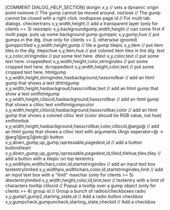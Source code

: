 [COMMENT DIALOG_HELP_SECTION]
dorigin x,y                                     // sets a dynamic origin point
nomove                                          // The gump cannot be moved around.
noclose                                         // The gump cannot be closed with a right click.
nodispose
page id                                         // For multi tab dialogs.
checkertrans x,y,width,height                   // add a transparent layer (only for clients >= 3)
resizepic x,y,backgroundgump,width,height       // can come first if multi page. puts up some background gump
gumppic x,y,gump,hue                            // put gumps in the dlg. (hue only for clients >= 3, otherwise ignored)
gumppictiled x,y,width,height,gump              // tile a gump
tilepic x,y,item                                // put item tiles in the dlg.
tilepichue x,y,item,hue                         // put colored item tiles in the dlg.
text x,y,color,stringindex                      // put some text here.
dtext x,y,color,text                            // put some text here.
croppedtext x,y,width,height,color,stringindex  // put some cropped text here.
dcroppedtext x,y,width,height,color,text        // put some cropped text here.
htmlgump x,y,width,height,stringindex,hasbackground,hasscrollbar                // add an html gump that shows a text
dhtmlgump x,y,width,height,hasbackgroud,hasscrollbar,text                       // add an html gump that show a text
xmfhtmlgump x,y,width,height,clilocid,hasbackground,hasscrollbar                // add an html gump that shows a cliloc text
xmfhtmlgumpcolor x,y,width,height,clilocid,hasbackground,hasscrollbar,color     // add an html gump that shows a colored cliloc text (color should be RGB value, not hue)
xmfhtmltok x,y,width,height,hasbackground,hasscrollbar,color,clilocid,@args@    // add an html gump that shows a cliloc text with arguments (Args seperator=@ -> @arg1@arg2@etc@)
button x,y,down_gump,up_gump,ispressable,pagedest,id                            // add a button
buttontileart x,y,down_gump,up_gump,ispressable,pagedest,id,tileid,tilehue,tilex,tiley      // add a button with a tilepic on top
textentry x,y,widthpix,widthchars,color,id,startstringindex                     // add an input text box
textentrylimited x,y,widthpix,widthchars,color,id,startstringindex,limit        // add an input text box with a "limit" maxchar (only for clients >= 5)
dtextentrylimited x,y,width,height,color,id,limit,text                          // textentry with a limit of characters
tooltip clilocid                                            // Popup a tooltip over a gump object (only for clients >= 4)
group id                                                    // Group a bunch of radios/checkboxes
radio x,y,gump1,gump2,starting_state,id                     // Add a radio button
checkbox x,y,gumpcheck,gumpuncheck,starting_state,checkid   // Add a checkbox
